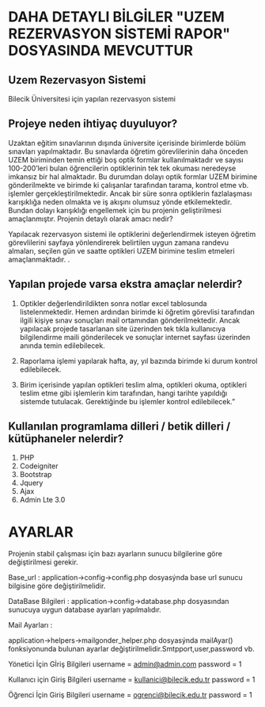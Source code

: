 # DAHA DETAYLI BİLGİLER "UZEM REZERVASYON SİSTEMİ RAPOR" DOSYASINDA MEVCUTTUR

## Uzem Rezervasyon Sistemi

Bilecik Üniversitesi için yapılan rezervasyon sistemi

## Projeye neden ihtiyaç duyuluyor?

   Uzaktan eğitim sınavlarının dışında üniversite içerisinde birimlerde bölüm sınavları yapılmaktadır. Bu sınavlarda öğretim görevlilerinin daha önceden UZEM biriminden temin ettiği boş optik formlar kullanılmaktadır ve sayısı 100-200’leri bulan öğrencilerin optiklerinin tek tek okuması neredeyse imkansız bir hal almaktadır. Bu durumdan dolayı optik formlar UZEM birimine gönderilmekte ve birimde ki çalışanlar tarafından tarama, kontrol etme vb. işlemler gerçekleştirilmektedir. Ancak bir süre sonra optiklerin fazlalaşması karışıklığa neden olmakta ve iş akışını olumsuz yönde etkilemektedir.
Bundan dolayı karışıklığı engellemek için bu projenin geliştirilmesi amaçlanmıştır.
Projenin detaylı olarak amacı nedir?

   Yapılacak rezervasyon sistemi ile optiklerini değerlendirmek isteyen öğretim görevlilerini sayfaya yönlendirerek belirtilen uygun zamana randevu almaları, seçilen gün ve saatte optikleri UZEM birimine teslim etmeleri amaçlanmaktadır.
.

## Yapılan projede varsa ekstra amaçlar nelerdir?

1. Optikler değerlendirildikten sonra notlar excel tablosunda listelenmektedir. Hemen ardından birimde ki 
öğretim görevlisi tarafından ilgili kişiye sınav sonuçları mail ortamından gönderilmektedir.
Ancak yapılacak projede tasarlanan site üzerinden tek tıkla kullanıcıya bilgilendirme maili gönderilecek ve sonuçlar internet sayfası üzerinden anında temin edilebilecek.

2. Raporlama işlemi yapılarak hafta, ay, yıl bazında birimde ki durum kontrol edilebilecek.

3. Birim içerisinde yapılan optikleri teslim alma, optikleri okuma, optikleri teslim etme gibi işlemlerin kim tarafından, hangi tarihte yapıldığı sistemde tutulacak. Gerektiğinde bu işlemler kontrol edilebilecek.” 

## Kullanılan programlama dilleri / betik dilleri / kütüphaneler nelerdir?

1. PHP
2. Codeigniter
3. Bootstrap
4. Jquery
5. Ajax
6. Admin Lte 3.0


# AYARLAR

Projenin stabil çalışması için bazı ayarların sunucu bilgilerine göre
değiştirilmesi gerekir.

Base_url : application->config->config.php dosyasýnda base url sunucu
bilgisine göre değiştirilmelidir.

DataBase Bilgileri : application->config->database.php dosyasından sunucuya
uygun database ayarları yapılmalıdır.

Mail Ayarları : 

application->helpers->mailgonder_helper.php dosyasýnda mailAyar()
fonksiyonunda bulunan ayarlar değiştirilmelidir.Smtpport,user,password vb.

Yönetici İçin Gİriş Bilgileri
   username = admin@admin.com
   password = 1
   
Kullanıcı için Giriş Bilgileri
   username = kullanici@bilecik.edu.tr
   password = 1
   
Öğrenci İçin Giriş Bilgileri
   username = ogrenci@bilecik.edu.tr
   password = 1

